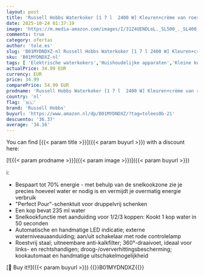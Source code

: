 ```yaml
---
layout: post
title: 'Russell Hobbs Waterkoker [1 7 l  2400 W] Kleuren+crème van roestvrij staal  snelkookfunctie  verwijderbaar kalkfilter  geoptimaliseerde tuit  externe waterniveau-indicator  theemaker 20415-70'
date: 2025-10-24 01:37:19
image: 'https://m.media-amazon.com/images/I/31Z4UENDLeL._SL500_._SL400_.jpg'
comments: true
category: ofertas
author: 'tole.es'
slug: 'B01MYDNDXZ-nl Russell Hobbs Waterkoker [1 7 l 2400 W] Kleuren+crème van...'
sku: 'B01MYDNDXZ-nl'
tags: [ 'Elektrische waterkokers','Huishoudelijke apparaten','Kleine keukenapparaten','Waterketels & warm-waterdispensers','Wonen & keuken','russell hobbs','🇳🇱', ]
actualPrice: 34.99 EUR
currency: EUR
price: 34.99
comparePrice: 54.99 EUR
prodname: 'Russell Hobbs Waterkoker [1 7 l  2400 W] Kleuren+crème van roestvrij staal  snelkookfunctie  verwijderbaar kalkfilter  geoptimaliseerde tuit  externe waterniveau-indicator  theemaker 20415-70'
country: 'nl'
flag: '🇳🇱'
brand: 'Russell Hobbs'
buyurl: 'https://www.amazon.nl/dp/B01MYDNDXZ/?tag=tolees0b-21'
descuento: '36.37'
average: '34.16'
---
```


You can find [{{< param title >}}]({{< param buyurl >}}) with a discount here:

[![{{< param prodname >}}]({{< param image >}})]({{< param buyurl >}})

ℹ️:

- Bespaart tot 70% energie - met behulp van de snelkookzone zie je precies hoeveel water er nodig is en vermijdt je overmatig energie verbruik
- "Perfect Pour"-schenktuit voor druppelvrij schenken
- Een kop bevat 235 ml water
- Snelkookfunctie met aanduiding voor 1/2/3 koppen: Kookt 1 kop water in 50 seconden
- Automatische en handmatige LED indicatie; externe waterniveauaanduiding; aan/uit schakelaar met rode controlelamp
- Roestvrij staal; uitneembare anti-kalkfilter; 360°-draaivoet, ideaal voor links- en rechtshandigen; droog-/oververhittingsbescherming; kookautomaat en handmatige uitschakelmogelijkheid

[🛒 Buy it!!]({{< param buyurl >}})
{{<world>}}B01MYDNDXZ{{</world>}}
